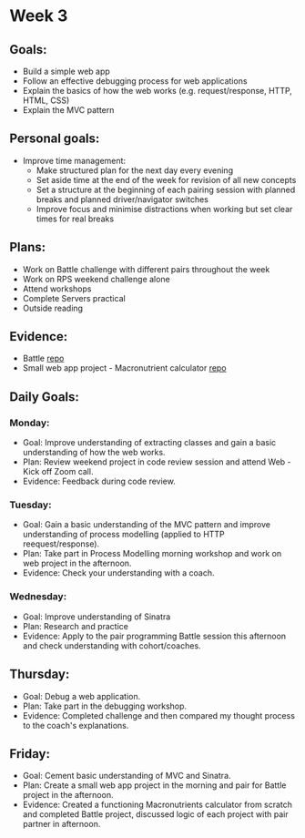 # Week 3

## Goals:
- Build a simple web app
- Follow an effective debugging process for web applications
- Explain the basics of how the web works (e.g. request/response, HTTP, HTML, CSS)
- Explain the MVC pattern

## Personal goals:
- Improve time management: 
  - Make structured plan for the next day every evening
  - Set aside time at the end of the week for revision of all new concepts
  - Set a structure at the beginning of each pairing session with planned breaks and planned driver/navigator switches
  - Improve focus and minimise distractions when working but set clear times for real breaks

## Plans:
- Work on Battle challenge with different pairs throughout the week
- Work on RPS weekend challenge alone
- Attend workshops
- Complete Servers practical
- Outside reading

## Evidence:
- Battle [repo](https://github.com/emilyalice2708/battle)
- Small web app project - Macronutrient calculator [repo](https://github.com/emilyalice2708/macro-calculator)

## Daily Goals:
### Monday:
- Goal: Improve understanding of extracting classes and gain a basic understanding of how the web works.
- Plan: Review weekend project in code review session and attend Web - Kick off Zoom call.
- Evidence: Feedback during code review.

### Tuesday:
- Goal: Gain a basic understanding of the MVC pattern and improve understanding of process modelling (applied to HTTP reequest/response).
- Plan: Take part in Process Modelling morning workshop and work on web project in the afternoon.
- Evidence: Check your understanding with a coach.

### Wednesday:
- Goal: Improve understanding of Sinatra 
- Plan: Research and practice
- Evidence: Apply to the pair programming Battle session this afternoon and check understanding with cohort/coaches.

## Thursday:
- Goal: Debug a web application.
- Plan: Take part in the debugging workshop.
- Evidence: Completed challenge and then compared my thought process to the coach's explanations.

## Friday:
- Goal: Cement basic understanding of MVC and Sinatra. 
- Plan: Create a small web app project in the morning and pair for Battle project in the afternoon.
- Evidence: Created a functioning Macronutrients calculator from scratch and completed Battle project, discussed logic of each project with pair partner in afternoon.
